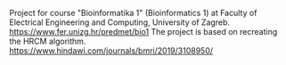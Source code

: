 Project for course "Bioinformatika 1" (Bioinformatics 1) at Faculty of Electrical Engineering and Computing, University of Zagreb.
https://www.fer.unizg.hr/predmet/bio1
The project is based on recreating the HRCM algorithm.
https://www.hindawi.com/journals/bmri/2019/3108950/